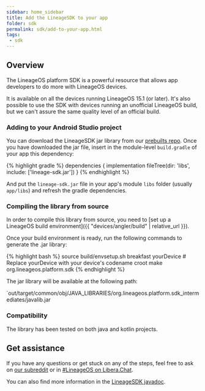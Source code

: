 ```yaml
---
sidebar: home_sidebar
title: Add the LineageSDK to your app
folder: sdk
permalink: sdk/add-to-your-app.html
tags:
 - sdk
---
```


## Overview

The LineageOS platform SDK is a powerful resource that allows app developers to do more with LineageOS devices.

It is available on all the devices running LineageOS 15.1 (or later). It's also
possible to use the SDK with devices running an unofficial LineageOS build, but we can't assure
the same quality level of an official build.

### Adding to your Android Studio project

You can download the LineageSDK jar library from our [prebuilts repo](https://github.com/LineageOS/android_prebuilts_lineage-sdk).
Once you have downloaded the jar file, insert in the module-level `build.gradle` of your app this dependency:

{% highlight gradle %}
dependencies {
    implementation fileTree(dir: 'libs', include: ['lineage-sdk.jar'])
}
{% endhighlight %}

And put the `lineage-sdk.jar` file in your app's module `libs` folder (usually `app/libs`) and refresh the gradle dependencies.

### Compiling the library from source

In order to compile this library from source, you need to [set up a LineageOS build environment]({{ "devices/angler/build" | relative_url }}).

Once your build environment is ready, run the following commands to generate the .jar  library:

{% highlight bash %}
source build/envsetup.sh
breakfast yourDevice    # Replace yourDevice with your device's codename
croot
make org.lineageos.platform.sdk
{% endhighlight %}

The jar library will be available at the following path:

`out/target/common/obj/JAVA_LIBRARIES/org.lineageos.platform.sdk_intermediates/javalib.jar

### Compatibility

The library has been tested on both java and kotlin projects.

## Get assistance

If you have any questions or get stuck on any of the steps, feel free to ask on [our subreddit](https://reddit.com/r/LineageOS) or in
[#LineageOS on Libera.Chat](https://kiwiirc.com/nextclient/irc.libera.chat#lineageos).

You can also find more information in the [LineageSDK javadoc](https://lineageos.github.io/android_lineage-sdk).
